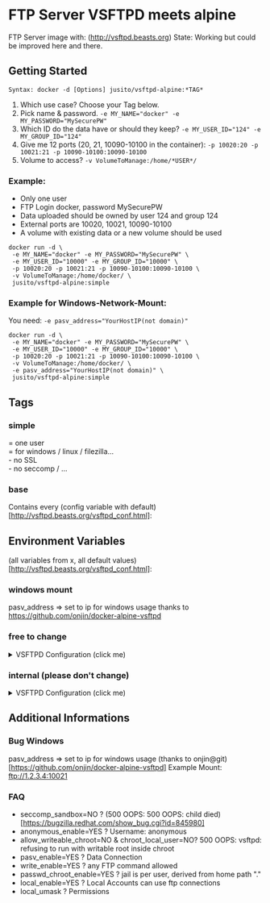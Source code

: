 # FTP Server VSFTPD meets alpine
FTP Server image with: (http://vsftpd.beasts.org)
State: Working but could be improved here and there.

## Getting Started
``` 
Syntax: docker -d [Options] jusito/vsftpd-alpine:*TAG*
```
1. Which use case? Choose your Tag below.
2. Pick name & password. `-e MY_NAME="docker" -e MY_PASSWORD="MySecurePW"`
3. Which ID do the data have or should they keep? `-e MY_USER_ID="124" -e MY_GROUP_ID="124"`
4. Give me 12 ports (20, 21, 10090-10100 in the container): `-p 10020:20 -p 10021:21 -p 10090-10100:10090-10100`
5. Volume to access? `-v VolumeToManage:/home/*USER*/`

### Example:
* Only one user 
* FTP Login docker, password MySecurePW
* Data uploaded should be owned by user 124 and group 124
* External ports are 10020, 10021, 10090-10100
* A volume with existing data or a new volume should be used

```
docker run -d \
 -e MY_NAME="docker" -e MY_PASSWORD="MySecurePW" \
 -e MY_USER_ID="10000" -e MY_GROUP_ID="10000" \
 -p 10020:20 -p 10021:21 -p 10090-10100:10090-10100 \
 -v VolumeToManage:/home/docker/ \
 jusito/vsftpd-alpine:simple
```

### Example for Windows-Network-Mount:
You need: `-e pasv_address="YourHostIP(not domain)"`

```
docker run -d \
 -e MY_NAME="docker" -e MY_PASSWORD="MySecurePW" \
 -e MY_USER_ID="10000" -e MY_GROUP_ID="10000" \
 -p 10020:20 -p 10021:21 -p 10090-10100:10090-10100 \
 -v VolumeToManage:/home/docker/ \
 -e pasv_address="YourHostIP(not domain)" \
 jusito/vsftpd-alpine:simple
```


## Tags

### simple
= one user \
= for windows / linux / filezilla... \
\- no SSL \
\- no seccomp / ...

### base
Contains every (config variable with default)[http://vsftpd.beasts.org/vsftpd_conf.html]:

## Environment Variables

(all variables from x, all default values)[http://vsftpd.beasts.org/vsftpd_conf.html]:

### windows mount

pasv_address => set to ip for windows usage
thanks to
https://github.com/onjin/docker-alpine-vsftpd

### free to change

<details><summary>VSFTPD Configuration (click me)</summary>
<p>
Not in man page, but needed for dockerize:

|Name|Default|
|----|-------|
|seccomp\_sandbox|YES|
|allow\_writeable\_chroot|YES|

In man page:

|Name|Default|
|----|-------|
|allow\_anon\_ssl|NO|
|anon\_mkdir\_write\_enable|NO|
|anon\_other\_write\_enable|NO|
|anon\_upload\_enable|NO|
|anon\_world\_readable\_only|YES|
|anonymous\_enable|YES|
|ascii\_download\_enable|NO|
|ascii\_upload\_enable|NO|
|async\_abor\_enable|NO|
|background|NO|
|check\_shell|YES|
|chmod\_enable|YES|
|chown\_uploads|NO|
|chroot\_list\_enable|NO|
|chroot\_local\_user|NO|
|connect\_from\_port\_20|NO|
|debug\_ssl|NO|
|delete\_failed\_uploads|NO|
|deny\_email\_enable|NO|
|dirlist\_enable|YES|
|dirmessage\_enable|NO|
|download\_enable|YES|
|dual\_log\_enable|NO|
|force\_dot\_files|NO|
|force\_anon\_data\_ssl|NO|
|force\_anon\_logins\_ssl|NO|
|force\_local\_data\_ssl|YES|
|force\_local\_logins\_ssl|YES|
|guest\_enable|NO|
|hide\_ids|NO|
|implicit\_ssl|NO|
|listen|YES|
|listen\_ipv6|NO|
|local\_enable|NO|
|lock\_upload\_files|YES|
|log\_ftp\_protocol|NO|
|ls\_recurse\_enable|NO|
|mdtm\_write|YES|
|no\_anon\_password|NO|
|no\_log\_lock|NO|
|one\_process\_model|NO|
|passwd\_chroot\_enable|NO|
|pasv\_addr\_resolve|NO|
|pasv\_enable|YES|
|pasv\_promiscuous|NO|
|port\_enable|YES|
|port\_promiscuous|NO|
|require\_cert|NO|
|require\_ssl\_reuse|YES|
|run\_as\_launching\_user|NO|
|secure\_email\_list\_enable|NO|
|session\_support|NO|
|setproctitle\_enable|NO|
|ssl\_enable|NO|
|ssl\_request\_cert|YES|
|ssl\_sslv2|NO|
|ssl\_sslv3|NO|
|ssl\_tlsv1|YES|
|strict\_ssl\_read\_eof|NO|
|strict\_ssl\_write\_shutdown|NO|
|syslog\_enable|NO|
|tcp\_wrappers|NO|
|text\_userdb\_names|NO|
|tilde\_user\_enable|NO|
|use\_localtime|NO|
|use\_sendfile|YES|
|userlist\_deny|YES|
|userlist\_enable|NO|
|validate\_cert|NO|
|virtual\_use\_local\_privs|NO|
|write\_enable|NO|
|xferlog\_enable|NO|
|xferlog\_std\_format|NO|
|accept\_timeout|60|
|anon\_max\_rate|0|
|anon\_umask|077|
|chown\_upload\_mode|0600|
|connect\_timeout|60|
|data\_connection\_timeout|300|
|delay\_failed\_login|1|
|delay\_successful\_login|0|
|file\_open\_mode|0666|
|ftp\_data\_port|20|
|idle\_session\_timeout|300|
|listen\_port|21|
|local\_max\_rate|0|
|local\_umask|077|
|max\_clients|0|
|max\_login\_fails|3|
|max\_per\_ip|0|
|pasv\_max\_port|0|
|pasv\_min\_port|0|
|trans\_chunk\_size|0|
|anon\_root|""|
|banned\_email\_file|"/etc/vsftpd.banned\_emails"|
|banner\_file|""|
|ca\_certs\_file|""|
|chown\_username|"root"|
|chroot\_list\_file|"/etc/vsftpd.chroot\_list"|
|cmds\_allowed|""|
|cmds\_denied|""|
|deny\_file|""|
|dsa\_cert\_file|""|
|dsa\_private\_key\_file|""|
|email\_password\_file|"/etc/vsftpd.email\_passwords"|
|ftp\_username|"ftp"|
|ftpd\_banner|""|
|guest\_username|"ftp"|
|hide\_file|""|
|listen\_address|""|
|listen\_address6|""|
|local\_root|""|
|message\_file|".message"|
|nopriv\_user|"nobody"|
|pam\_service\_name|"ftp"|
|pasv\_address|""|
|rsa\_cert\_file|"/usr/share/ssl/certs/vsftpd.pem"|
|rsa\_private\_key\_file|""|
|secure\_chroot\_dir|"/usr/share/empty"|
|ssl\_ciphers|"DES-CBC3-SHA"|
|user\_config\_dir|""|
|user\_sub\_token|""|
|userlist\_file|"/etc/vsftpd.user\_list"|
|vsftpd\_log\_file|"/var/log/vsftpd.log"|
|xferlog\_file|"/var/log/xferlog"|

</p>
</details>

### internal (please don't change)

<details><summary>VSFTPD Configuration (click me)</summary>
<p>

|Name|Default|
|----|-------|
|MY\_GROUP\_ID|10000|
|MY\_USER\_ID|10000|
|MY\_NAME|docker|
|MY\_PASSWORD|""|
|TEST\_MODE|false|
|DEBUGGING|false|
|CONFIG\_FILE|"/etc/vsftpd/vsftpd.conf"|
	
</p>
</details>


## Additional Informations
### Bug Windows 
pasv_address => set to ip for windows usage
(thanks to onjin@git)[https://github.com/onjin/docker-alpine-vsftpd]
Example Mount: ftp://1.2.3.4:10021

### FAQ

* seccomp\_sandbox=NO ? (500 OOPS: 500 OOPS: child died)[https://bugzilla.redhat.com/show_bug.cgi?id=845980]
* anonymous_enable=YES ? Username: anonymous
* allow\_writeable\_chroot=NO & chroot\_local\_user=NO? 500 OOPS: vsftpd: refusing to run with writable root inside chroot
* pasv_enable=YES ? Data Connection
* write\_enable=YES ? any FTP command allowed
* passwd\_chroot\_enable=YES ? jail is per user, derived from home path "."
* local\_enable=YES ? Local Accounts can use ftp connections
* local_umask ? Permissions
